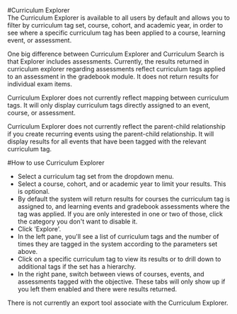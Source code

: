 #Curriculum Explorer  
The Curriculum Explorer is available to all users by default and allows you to filter by curriculum tag set, course, cohort, and academic year, in order to see where a specific curriculum tag has been applied to a course, learning event, or assessment.

One big difference between Curriculum Explorer and Curriculum Search is that Explorer includes assessments.  Currently, the results returned in curriculum explorer regarding assessments reflect curriculum tags applied to an assessment in the gradebook module.  It does not return results for individual exam items.

Curriculum Explorer does not currently reflect mapping between curriculum tags. It will only display curriculum tags directly assigned to an event, course, or assessment.

Curriculum Explorer does not currently reflect the parent-child relationship if you create recurring events using the parent-child relationship.  It will display results for all events that have been tagged with the relevant curriculum tag.

#How to use Curriculum Explorer  
* Select a curriculum tag set from the dropdown menu.
* Select a course, cohort, and or academic year to limit your results.  This is optional.
* By default the system will return results for courses the curriculum tag is assigned to, and learning events and gradebook assessments where the tag was applied.  If you are only interested in one or two of those, click the category you don't want to disable it.
* Click 'Explore'.
* In the left pane, you'll see a list of curriculum tags and the number of times they are tagged in the system according to the parameters set above.
* Click on a specific curriculum tag to view its results or to drill down to additional tags if the set has a hierarchy.
* In the right pane, switch between views of courses, events, and assessments tagged with the objective.  These tabs will only show up if you left them enabled and there were results returned.

There is not currently an export tool associate with the Curriculum Explorer.

